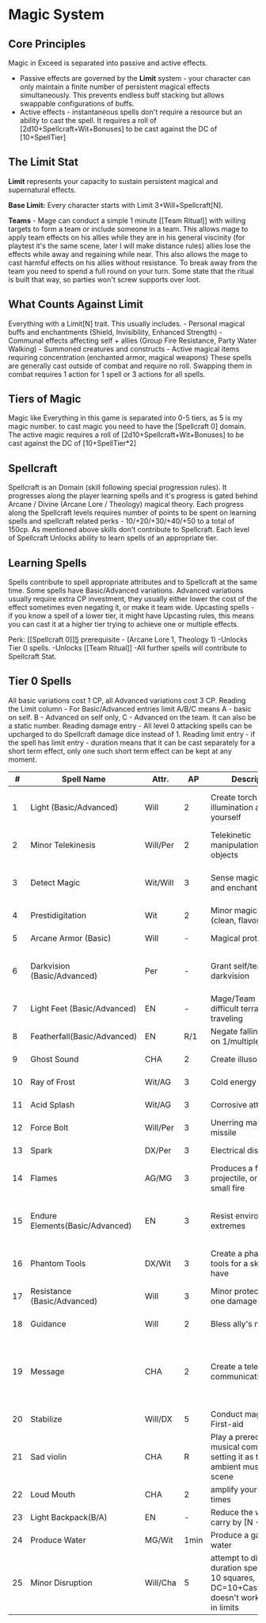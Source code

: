# Magic System

## Core Principles

Magic in Exceed is separated into passive and active effects. 
- Passive effects are governed by the **Limit** system - your character can only maintain a finite number of persistent magical effects simultaneously. This prevents endless buff stacking but allows swappable configurations of buffs. 
- Active effects - instantaneous spells don't require a resource but an ability to cast the spell. It requires a roll of [2d10+Spellcraft+Wit+Bonuses] to be cast against the DC of [10+SpellTier]

## The Limit Stat
**Limit** represents your capacity to sustain persistent magical and supernatural effects.

**Base Limit:** Every character starts with Limit 3+Will+Spellcraft[N].

**Teams** - Mage can conduct a simple 1 minute [[Team Ritual]] with willing targets to form a team or include someone in a team. This allows mage to apply team effects on his allies while they are in his general viscinity (for playtest it's the same scene, later I will make distance rules) allies lose the effects while away and regaining while near. This also allows the mage to cast harmful effects on his allies without resistance. To break away from the team you need to spend a full round on your turn. Some state that the ritual is built that way, so parties won't screw supports over loot.

## What Counts Against Limit
Everything with a Limit[N] trait. This usually includes.
    - Personal magical buffs and enchantments (Shield, Invisibility, Enhanced Strength)
    - Communal effects affecting self + allies (Group Fire Resistance, Party Water Walking)
    - Summoned creatures and constructs
    - Active magical items requiring concentration (enchanted armor, magical weapons)
These spells are generally cast outside of combat and require no roll. Swapping them in combat requires 1 action for 1 spell or 3 actions for all spells.

## Tiers of Magic
Magic like Everything in this game is separated into 0-5 tiers, as 5 is my magic number. to cast magic you need to have the [Spellcraft 0] domain.  The active magic requires a roll of [2d10+Spellcraft+Wit+Bonuses] to be cast against the DC of [10+SpellTier*2]
## Spellcraft
Spellcraft is an Domain (skill following special progression rules). It progresses along the player learning spells and it's progress is gated behind Arcane / Divine (Arcane Lore / Theology) magical theory. 
Each progress along the Spellcraft levels requires number of points to be spent on learning spells and spellcraft related perks - 10/+20/+30/+40/+50 to a total of 150cp. As mentioned above skills don't contribute to Spellcraft.
Each level of Spellcraft Unlocks ability to learn spells of an appropriate tier.
## Learning Spells
Spells contribute to spell appropriate attributes and to Spellcraft at the same time.
Some spells have Basic/Advanced variations. Advanced variations usually require extra CP investment, they usually either lower the cost of the effect sometimes even negating it, or make it team wide.
Upcasting spells - if you know a spell of a lower tier, it might have Upcasting rules, this means you can cast it at a higher tier trying to achieve one or multiple effects.

Perk: [[Spellcraft 0]][5](Wit/Will) prerequisite - (Arcane Lore 1, Theology 1)
-Unlocks Tier 0 spells.
-Unlocks [[Team Ritual]]
-All further spells will contribute to Spellcraft Stat.
## Tier 0 Spells
All basic variations cost 1 CP, all Advanced variations cost 3 CP.
Reading the Limit column - For Basic/Advanced entries limit A/B/C means  A - basic on self. B - Advanced on self only, C - Advanced on the team. It can also be a static number.
Reading damage entry - All level 0 attacking spells can be upcharged to do Spellcraft damage dice instead of 1.
Reading limit entry - if the spell has limit entry - duration means that it can be cast separately for a short term effect, only one such short term effect can be kept at any moment.

| #   | Spell Name                      | Attr.    | AP   | Description                                                                                                 | Limit       | Damage/Effect                                                                | Duration                 |
| --- | ------------------------------- | -------- | ---- | ----------------------------------------------------------------------------------------------------------- | ----------- | ---------------------------------------------------------------------------- | ------------------------ |
| 1   | Light (Basic/Advanced)          | Will     | 2    | Create torch-level illumination around yourself                                                             | Limit 1/0/1 | Bright light 10 squares on self/party members                                | 10 minutes if as a spell |
| 2   | Minor Telekinesis               | Will/Per | 2    | Telekinetic manipulation of small objects                                                                   | -           | 5lb max, 30ft range                                                          | 1 minute                 |
| 3   | Detect Magic                    | Wit/Will | 3    | Sense magical auras and enchantments                                                                        | Limit 1     | See magic within 30ft                                                        | 10 minutes as a spell    |
| 4   | Prestidigitation                | Wit      | 2    | Minor magical effects (clean, flavor, color)                                                                | -           | Cosmetic effects                                                             | 1 minute                 |
| 5   | Arcane Armor (Basic)            | Will     | -    | Magical protection                                                                                          | Limit 1     | +1 Armor                                                                     | -                        |
| 6   | Darkvision (Basic/Advanced)     | Per      | -    | Grant self/team darkvision                                                                                  | Limit 1/0/1 | 5squares black and white darkvision on self/team                             | -                        |
| 7   | Light Feet (Basic/Advanced)     | EN       | -    | Mage/Team ignores difficult terrain while traveling                                                         | Limit 1/0/1 | -                                                                            | -                        |
| 8   | Featherfall(Basic/Advanced)     | EN       | R/1  | Negate falling damage on 1/multiple targets                                                                 | -           | -                                                                            | 1 minute                 |
| 9   | Ghost Sound                     | CHA      | 2    | Create illusory sounds                                                                                      | -           | Audio illusion                                                               | 10 seconds               |
| 10  | Ray of Frost                    | Wit/AG   | 3    | Cold energy projectile                                                                                      | -           | 1d4 cold damage                                                              | Instant                  |
| 11  | Acid Splash                     | Wit/AG   | 3    | Corrosive attack                                                                                            | -           | 1d6 acid damage                                                              | Instant                  |
| 12  | Force Bolt                      | Will/Per | 3    | Unerring magical missile                                                                                    | -           | 1d4+1 force damage                                                           | Instant                  |
| 13  | Spark                           | DX/Per   | 3    | Electrical discharge                                                                                        | -           | 1d4 electric damage                                                          | Instant                  |
| 14  | Flames                          | AG/MG    | 3    | Produces a flame projectile, or supress a small fire                                                        | -           | 1d4 fire damage                                                              | Instant                  |
| 15  | Endure Elements(Basic/Advanced) | EN       | 3    | Resist environmental extremes                                                                               | Limit 1/0/1 | Ignore minor environmental effects, like rain or dust storm                  | -                        |
| 16  | Phantom Tools                   | DX/Wit   | 3    | Create a phantom tools for a skill you have                                                                 | -           | -                                                                            | 1 minute                 |
| 17  | Resistance (Basic/Advanced)     | Will     | 3    | Minor protection from one damage type                                                                       | Limit 1     | -1/Spellcraft damage from chosen type                                        | -                        |
| 18  | Guidance                        | Will     | 2    | Bless ally's next action                                                                                    | -           | +1 to ally's next roll                                                       | 1 round                  |
| 19  | Message                         | CHA      | 2    | Create a telepathic communication                                                                           | -           | 100ft telepathic whisper, ignores range and visibility reqs for team members | 1 minute                 |
| 20  | Stabilize                       | Will/DX  | 5    | Conduct magical First-aid                                                                                   | -           | First aid                                                                    | Instant                  |
| 21  | Sad violin                      | CHA      | R    | Play a prerecorded musical composition setting it as the ambient music for the scene                        | -           | -                                                                            | 1 minute                 |
| 22  | Loud Mouth                      | CHA      | 2    | amplify your voice 5 times                                                                                  | -           | -                                                                            | 1 minute                 |
| 23  | Light Backpack(B/A)             | EN       | -    | Reduce the weight you carry by [N - TBD]                                                                    | Limit 1/0/1 | -                                                                            | 1 minute                 |
| 24  | Produce Water                   | MG/Wit   | 1min | Produce a galon of water                                                                                    | -           | -                                                                            | -                        |
| 25  | Minor Disruption                | Will/Cha | 5    | attempt to disrupt a duration spell within 10 squares, DC=10+CastersBonus, doesn't work on spells in limits | -           | -                                                                            | -                        |
